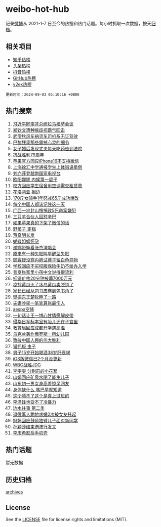 # weibo-hot-hub

记录[微博](https://www.weibo.com)从 2021-1-7 日至今的热搜和热门话题。每小时抓取一次数据，按天[归档](archives)。

## 相关项目

- [知乎热榜](https://github.com/lonnyzhang423/zhihu-hot-hub)
- [头条热榜](https://github.com/lonnyzhang423/toutiao-hot-hub)
- [抖音热榜](https://github.com/lonnyzhang423/douyin-hot-hub)
- [GitHub热榜](https://github.com/lonnyzhang423/github-hot-hub)
- [v2ex热榜](https://github.com/lonnyzhang423/v2ex-hot-hub)


`更新时间：2024-09-03 05:10:16 +0800`

## 热门搜索

1. [习近平同南非总统拉马福萨会谈](https://m.weibo.cn/search?containerid=100103type%3D1%26t%3D10%26q%3D%23%E4%B9%A0%E8%BF%91%E5%B9%B3%E5%90%8C%E5%8D%97%E9%9D%9E%E6%80%BB%E7%BB%9F%E6%8B%89%E9%A9%AC%E7%A6%8F%E8%90%A8%E4%BC%9A%E8%B0%88%23&stream_entry_id=51&isnewpage=1&extparam=seat%3D1%26pos%3D0%26stream_entry_id%3D51%26cate%3D10103%26q%3D%2523%25E4%25B9%25A0%25E8%25BF%2591%25E5%25B9%25B3%25E5%2590%258C%25E5%258D%2597%25E9%259D%259E%25E6%2580%25BB%25E7%25BB%259F%25E6%258B%2589%25E9%25A9%25AC%25E7%25A6%258F%25E8%2590%25A8%25E4%25BC%259A%25E8%25B0%2588%2523%26dgr%3D0%26c_type%3D51%26filter_type%3Drealtimehot%26display_time%3D1725311415%26pre_seqid%3D17253114156600073276)
1. [郑钦文遭种族歧视霸气回击](https://m.weibo.cn/search?containerid=100103type%3D1%26t%3D10%26q%3D%23%E9%83%91%E9%92%A6%E6%96%87%E9%81%AD%E7%A7%8D%E6%97%8F%E6%AD%A7%E8%A7%86%E9%9C%B8%E6%B0%94%E5%9B%9E%E5%87%BB%23&stream_entry_id=31&isnewpage=1&extparam=seat%3D1%26c_type%3D31%26stream_entry_id%3D31%26lcate%3D5001%26pos%3D0%26flag%3D2%26realpos%3D1%26cate%3D5001%26band_rank%3D1%26dgr%3D0%26q%3D%2523%25E9%2583%2591%25E9%2592%25A6%25E6%2596%2587%25E9%2581%25AD%25E7%25A7%258D%25E6%2597%258F%25E6%25AD%25A7%25E8%25A7%2586%25E9%259C%25B8%25E6%25B0%2594%25E5%259B%259E%25E5%2587%25BB%2523%26filter_type%3Drealtimehot%26display_time%3D1725311415%26pre_seqid%3D17253114156600073276)
1. [武僧秋风车祸货车司机系无证驾驶](https://m.weibo.cn/search?containerid=100103type%3D1%26t%3D10%26q%3D%23%E6%AD%A6%E5%83%A7%E7%A7%8B%E9%A3%8E%E8%BD%A6%E7%A5%B8%E8%B4%A7%E8%BD%A6%E5%8F%B8%E6%9C%BA%E7%B3%BB%E6%97%A0%E8%AF%81%E9%A9%BE%E9%A9%B6%23&stream_entry_id=31&isnewpage=1&extparam=seat%3D1%26c_type%3D31%26stream_entry_id%3D31%26lcate%3D5001%26pos%3D1%26flag%3D0%26realpos%3D2%26cate%3D5001%26band_rank%3D2%26dgr%3D0%26q%3D%2523%25E6%25AD%25A6%25E5%2583%25A7%25E7%25A7%258B%25E9%25A3%258E%25E8%25BD%25A6%25E7%25A5%25B8%25E8%25B4%25A7%25E8%25BD%25A6%25E5%258F%25B8%25E6%259C%25BA%25E7%25B3%25BB%25E6%2597%25A0%25E8%25AF%2581%25E9%25A9%25BE%25E9%25A9%25B6%2523%26filter_type%3Drealtimehot%26display_time%3D1725311415%26pre_seqid%3D17253114156600073276)
1. [巴黎残奥那些震撼心灵的细节](https://m.weibo.cn/search?containerid=100103type%3D1%26t%3D10%26q%3D%23%E5%B7%B4%E9%BB%8E%E6%AE%8B%E5%A5%A5%E9%82%A3%E4%BA%9B%E9%9C%87%E6%92%BC%E5%BF%83%E7%81%B5%E7%9A%84%E7%BB%86%E8%8A%82%23&stream_entry_id=31&isnewpage=1&extparam=seat%3D1%26c_type%3D31%26stream_entry_id%3D31%26lcate%3D5001%26pos%3D2%26flag%3D0%26realpos%3D3%26cate%3D5001%26band_rank%3D3%26dgr%3D0%26q%3D%2523%25E5%25B7%25B4%25E9%25BB%258E%25E6%25AE%258B%25E5%25A5%25A5%25E9%2582%25A3%25E4%25BA%259B%25E9%259C%2587%25E6%2592%25BC%25E5%25BF%2583%25E7%2581%25B5%25E7%259A%2584%25E7%25BB%2586%25E8%258A%2582%2523%26filter_type%3Drealtimehot%26display_time%3D1725311415%26pre_seqid%3D17253114156600073276)
1. [女子婚后发现丈夫每天吃药告到法院](https://m.weibo.cn/search?containerid=100103type%3D1%26t%3D10%26q%3D%23%E5%A5%B3%E5%AD%90%E5%A9%9A%E5%90%8E%E5%8F%91%E7%8E%B0%E4%B8%88%E5%A4%AB%E6%AF%8F%E5%A4%A9%E5%90%83%E8%8D%AF%E5%91%8A%E5%88%B0%E6%B3%95%E9%99%A2%23&stream_entry_id=31&isnewpage=1&extparam=seat%3D1%26c_type%3D31%26stream_entry_id%3D31%26lcate%3D5001%26pos%3D3%26flag%3D2%26realpos%3D4%26cate%3D5001%26band_rank%3D4%26dgr%3D0%26q%3D%2523%25E5%25A5%25B3%25E5%25AD%2590%25E5%25A9%259A%25E5%2590%258E%25E5%258F%2591%25E7%258E%25B0%25E4%25B8%2588%25E5%25A4%25AB%25E6%25AF%258F%25E5%25A4%25A9%25E5%2590%2583%25E8%258D%25AF%25E5%2591%258A%25E5%2588%25B0%25E6%25B3%2595%25E9%2599%25A2%2523%26filter_type%3Drealtimehot%26display_time%3D1725311415%26pre_seqid%3D17253114156600073276)
1. [抗战胜利79周年](https://m.weibo.cn/search?containerid=100103type%3D1%26t%3D10%26q%3D%23%E6%8A%97%E6%88%98%E8%83%9C%E5%88%A979%E5%91%A8%E5%B9%B4%23&stream_entry_id=31&isnewpage=1&extparam=seat%3D1%26c_type%3D31%26stream_entry_id%3D31%26lcate%3D5001%26pos%3D4%26flag%3D0%26realpos%3D5%26cate%3D5001%26band_rank%3D5%26dgr%3D0%26q%3D%2523%25E6%258A%2597%25E6%2588%2598%25E8%2583%259C%25E5%2588%25A979%25E5%2591%25A8%25E5%25B9%25B4%2523%26filter_type%3Drealtimehot%26display_time%3D1725311415%26pre_seqid%3D17253114156600073276)
1. [苹果官方回应iPhone16不支持微信](https://m.weibo.cn/search?containerid=100103type%3D1%26t%3D10%26q%3D%23%E8%8B%B9%E6%9E%9C%E5%AE%98%E6%96%B9%E5%9B%9E%E5%BA%94iPhone16%E4%B8%8D%E6%94%AF%E6%8C%81%E5%BE%AE%E4%BF%A1%23&stream_entry_id=31&isnewpage=1&extparam=seat%3D1%26c_type%3D31%26stream_entry_id%3D31%26lcate%3D5001%26pos%3D5%26flag%3D2%26realpos%3D6%26cate%3D5001%26band_rank%3D6%26dgr%3D0%26q%3D%2523%25E8%258B%25B9%25E6%259E%259C%25E5%25AE%2598%25E6%2596%25B9%25E5%259B%259E%25E5%25BA%2594iPhone16%25E4%25B8%258D%25E6%2594%25AF%25E6%258C%2581%25E5%25BE%25AE%25E4%25BF%25A1%2523%26filter_type%3Drealtimehot%26display_time%3D1725311415%26pre_seqid%3D17253114156600073276)
1. [上海徐汇中学通报学生上体锻课晕倒](https://m.weibo.cn/search?containerid=100103type%3D1%26t%3D10%26q%3D%23%E4%B8%8A%E6%B5%B7%E5%BE%90%E6%B1%87%E4%B8%AD%E5%AD%A6%E9%80%9A%E6%8A%A5%E5%AD%A6%E7%94%9F%E4%B8%8A%E4%BD%93%E9%94%BB%E8%AF%BE%E6%99%95%E5%80%92%23&stream_entry_id=31&isnewpage=1&extparam=seat%3D1%26c_type%3D31%26stream_entry_id%3D31%26lcate%3D5001%26pos%3D6%26flag%3D0%26realpos%3D7%26cate%3D5001%26band_rank%3D7%26dgr%3D0%26q%3D%2523%25E4%25B8%258A%25E6%25B5%25B7%25E5%25BE%2590%25E6%25B1%2587%25E4%25B8%25AD%25E5%25AD%25A6%25E9%2580%259A%25E6%258A%25A5%25E5%25AD%25A6%25E7%2594%259F%25E4%25B8%258A%25E4%25BD%2593%25E9%2594%25BB%25E8%25AF%25BE%25E6%2599%2595%25E5%2580%2592%2523%26filter_type%3Drealtimehot%26display_time%3D1725311415%26pre_seqid%3D17253114156600073276)
1. [刘亦菲登越南国家电视台](https://m.weibo.cn/search?containerid=100103type%3D1%26t%3D10%26q%3D%23%E5%88%98%E4%BA%A6%E8%8F%B2%E7%99%BB%E8%B6%8A%E5%8D%97%E5%9B%BD%E5%AE%B6%E7%94%B5%E8%A7%86%E5%8F%B0%23&stream_entry_id=31&isnewpage=1&extparam=seat%3D1%26c_type%3D31%26stream_entry_id%3D31%26lcate%3D5001%26pos%3D7%26flag%3D2%26realpos%3D8%26cate%3D5001%26band_rank%3D8%26dgr%3D0%26q%3D%2523%25E5%2588%2598%25E4%25BA%25A6%25E8%258F%25B2%25E7%2599%25BB%25E8%25B6%258A%25E5%258D%2597%25E5%259B%25BD%25E5%25AE%25B6%25E7%2594%25B5%25E8%25A7%2586%25E5%258F%25B0%2523%26filter_type%3Drealtimehot%26display_time%3D1725311415%26pre_seqid%3D17253114156600073276)
1. [欧阳娜娜 内娱第一留子](https://m.weibo.cn/search?containerid=100103type%3D1%26t%3D10%26q%3D%E6%AC%A7%E9%98%B3%E5%A8%9C%E5%A8%9C+%E5%86%85%E5%A8%B1%E7%AC%AC%E4%B8%80%E7%95%99%E5%AD%90&stream_entry_id=31&isnewpage=1&extparam=seat%3D1%26c_type%3D31%26stream_entry_id%3D31%26lcate%3D5001%26pos%3D8%26flag%3D0%26realpos%3D9%26cate%3D5001%26band_rank%3D9%26dgr%3D0%26q%3D%25E6%25AC%25A7%25E9%2598%25B3%25E5%25A8%259C%25E5%25A8%259C%2520%25E5%2586%2585%25E5%25A8%25B1%25E7%25AC%25AC%25E4%25B8%2580%25E7%2595%2599%25E5%25AD%2590%26filter_type%3Drealtimehot%26display_time%3D1725311415%26pre_seqid%3D17253114156600073276)
1. [校方回应学生宿舍用空调需交租赁费](https://m.weibo.cn/search?containerid=100103type%3D1%26t%3D10%26q%3D%23%E6%A0%A1%E6%96%B9%E5%9B%9E%E5%BA%94%E5%AD%A6%E7%94%9F%E5%AE%BF%E8%88%8D%E7%94%A8%E7%A9%BA%E8%B0%83%E9%9C%80%E4%BA%A4%E7%A7%9F%E8%B5%81%E8%B4%B9%23&stream_entry_id=31&isnewpage=1&extparam=seat%3D1%26c_type%3D31%26stream_entry_id%3D31%26lcate%3D5001%26pos%3D9%26flag%3D1%26realpos%3D10%26cate%3D5001%26band_rank%3D10%26dgr%3D0%26q%3D%2523%25E6%25A0%25A1%25E6%2596%25B9%25E5%259B%259E%25E5%25BA%2594%25E5%25AD%25A6%25E7%2594%259F%25E5%25AE%25BF%25E8%2588%258D%25E7%2594%25A8%25E7%25A9%25BA%25E8%25B0%2583%25E9%259C%2580%25E4%25BA%25A4%25E7%25A7%259F%25E8%25B5%2581%25E8%25B4%25B9%2523%26filter_type%3Drealtimehot%26display_time%3D1725311415%26pre_seqid%3D17253114156600073276)
1. [花洛莉亚 擦边](https://m.weibo.cn/search?containerid=100103type%3D1%26t%3D10%26q%3D%E8%8A%B1%E6%B4%9B%E8%8E%89%E4%BA%9A+%E6%93%A6%E8%BE%B9&stream_entry_id=31&isnewpage=1&extparam=seat%3D1%26c_type%3D31%26stream_entry_id%3D31%26lcate%3D5001%26pos%3D10%26flag%3D2%26realpos%3D11%26cate%3D5001%26band_rank%3D11%26dgr%3D0%26q%3D%25E8%258A%25B1%25E6%25B4%259B%25E8%258E%2589%25E4%25BA%259A%2520%25E6%2593%25A6%25E8%25BE%25B9%26filter_type%3Drealtimehot%26display_time%3D1725311415%26pre_seqid%3D17253114156600073276)
1. [170斤女骑手1年怒减65斤成功爆改](https://m.weibo.cn/search?containerid=100103type%3D1%26t%3D10%26q%3D%23170%E6%96%A4%E5%A5%B3%E9%AA%91%E6%89%8B1%E5%B9%B4%E6%80%92%E5%87%8F65%E6%96%A4%E6%88%90%E5%8A%9F%E7%88%86%E6%94%B9%23&stream_entry_id=31&isnewpage=1&extparam=seat%3D1%26c_type%3D31%26stream_entry_id%3D31%26lcate%3D5001%26pos%3D11%26flag%3D0%26realpos%3D12%26cate%3D5001%26band_rank%3D12%26dgr%3D0%26q%3D%2523170%25E6%2596%25A4%25E5%25A5%25B3%25E9%25AA%2591%25E6%2589%258B1%25E5%25B9%25B4%25E6%2580%2592%25E5%2587%258F65%25E6%2596%25A4%25E6%2588%2590%25E5%258A%259F%25E7%2588%2586%25E6%2594%25B9%2523%26filter_type%3Drealtimehot%26display_time%3D1725311415%26pre_seqid%3D17253114156600073276)
1. [每个中国人都该记住这一天](https://m.weibo.cn/search?containerid=100103type%3D1%26t%3D10%26q%3D%23%E6%AF%8F%E4%B8%AA%E4%B8%AD%E5%9B%BD%E4%BA%BA%E9%83%BD%E8%AF%A5%E8%AE%B0%E4%BD%8F%E8%BF%99%E4%B8%80%E5%A4%A9%23&stream_entry_id=31&isnewpage=1&extparam=seat%3D1%26c_type%3D31%26stream_entry_id%3D31%26lcate%3D5001%26pos%3D12%26flag%3D0%26realpos%3D13%26cate%3D5001%26band_rank%3D13%26dgr%3D0%26q%3D%2523%25E6%25AF%258F%25E4%25B8%25AA%25E4%25B8%25AD%25E5%259B%25BD%25E4%25BA%25BA%25E9%2583%25BD%25E8%25AF%25A5%25E8%25AE%25B0%25E4%25BD%258F%25E8%25BF%2599%25E4%25B8%2580%25E5%25A4%25A9%2523%26filter_type%3Drealtimehot%26display_time%3D1725311415%26pre_seqid%3D17253114156600073276)
1. [广西一地封山搜捕致5死命案嫌犯](https://m.weibo.cn/search?containerid=100103type%3D1%26t%3D10%26q%3D%23%E5%B9%BF%E8%A5%BF%E4%B8%80%E5%9C%B0%E5%B0%81%E5%B1%B1%E6%90%9C%E6%8D%95%E8%87%B45%E6%AD%BB%E5%91%BD%E6%A1%88%E5%AB%8C%E7%8A%AF%23&stream_entry_id=31&isnewpage=1&extparam=seat%3D1%26c_type%3D31%26stream_entry_id%3D31%26lcate%3D5001%26pos%3D13%26flag%3D0%26realpos%3D14%26cate%3D5001%26band_rank%3D14%26dgr%3D0%26q%3D%2523%25E5%25B9%25BF%25E8%25A5%25BF%25E4%25B8%2580%25E5%259C%25B0%25E5%25B0%2581%25E5%25B1%25B1%25E6%2590%259C%25E6%258D%2595%25E8%2587%25B45%25E6%25AD%25BB%25E5%2591%25BD%25E6%25A1%2588%25E5%25AB%258C%25E7%258A%25AF%2523%26filter_type%3Drealtimehot%26display_time%3D1725311415%26pre_seqid%3D17253114156600073276)
1. [三只羊合伙人回怼辛巴](https://m.weibo.cn/search?containerid=100103type%3D1%26t%3D10%26q%3D%23%E4%B8%89%E5%8F%AA%E7%BE%8A%E5%90%88%E4%BC%99%E4%BA%BA%E5%9B%9E%E6%80%BC%E8%BE%9B%E5%B7%B4%23&stream_entry_id=31&isnewpage=1&extparam=seat%3D1%26c_type%3D31%26stream_entry_id%3D31%26lcate%3D5001%26pos%3D14%26flag%3D0%26realpos%3D15%26cate%3D5001%26band_rank%3D15%26dgr%3D0%26q%3D%2523%25E4%25B8%2589%25E5%258F%25AA%25E7%25BE%258A%25E5%2590%2588%25E4%25BC%2599%25E4%25BA%25BA%25E5%259B%259E%25E6%2580%25BC%25E8%25BE%259B%25E5%25B7%25B4%2523%26filter_type%3Drealtimehot%26display_time%3D1725311415%26pre_seqid%3D17253114156600073276)
1. [如果苹果真的下架了微信的话](https://m.weibo.cn/search?containerid=100103type%3D1%26t%3D10%26q%3D%23%E5%A6%82%E6%9E%9C%E8%8B%B9%E6%9E%9C%E7%9C%9F%E7%9A%84%E4%B8%8B%E6%9E%B6%E4%BA%86%E5%BE%AE%E4%BF%A1%E7%9A%84%E8%AF%9D%23&stream_entry_id=31&isnewpage=1&extparam=seat%3D1%26c_type%3D31%26stream_entry_id%3D31%26lcate%3D5001%26pos%3D15%26flag%3D0%26realpos%3D16%26cate%3D5001%26band_rank%3D16%26dgr%3D0%26q%3D%2523%25E5%25A6%2582%25E6%259E%259C%25E8%258B%25B9%25E6%259E%259C%25E7%259C%259F%25E7%259A%2584%25E4%25B8%258B%25E6%259E%25B6%25E4%25BA%2586%25E5%25BE%25AE%25E4%25BF%25A1%25E7%259A%2584%25E8%25AF%259D%2523%26filter_type%3Drealtimehot%26display_time%3D1725311415%26pre_seqid%3D17253114156600073276)
1. [野孩子 定档](https://m.weibo.cn/search?containerid=100103type%3D1%26t%3D10%26q%3D%E9%87%8E%E5%AD%A9%E5%AD%90+%E5%AE%9A%E6%A1%A3&stream_entry_id=31&isnewpage=1&extparam=seat%3D1%26c_type%3D31%26stream_entry_id%3D31%26lcate%3D5001%26pos%3D16%26flag%3D0%26realpos%3D17%26cate%3D5001%26band_rank%3D17%26dgr%3D0%26q%3D%25E9%2587%258E%25E5%25AD%25A9%25E5%25AD%2590%2520%25E5%25AE%259A%25E6%25A1%25A3%26filter_type%3Drealtimehot%26display_time%3D1725311415%26pre_seqid%3D17253114156600073276)
1. [蒋奇明长发](https://m.weibo.cn/search?containerid=100103type%3D1%26t%3D10%26q%3D%E8%92%8B%E5%A5%87%E6%98%8E%E9%95%BF%E5%8F%91&stream_entry_id=31&isnewpage=1&extparam=seat%3D1%26c_type%3D31%26stream_entry_id%3D31%26lcate%3D5001%26pos%3D17%26flag%3D2%26realpos%3D18%26cate%3D5001%26band_rank%3D18%26dgr%3D0%26q%3D%25E8%2592%258B%25E5%25A5%2587%25E6%2598%258E%25E9%2595%25BF%25E5%258F%2591%26filter_type%3Drealtimehot%26display_time%3D1725311415%26pre_seqid%3D17253114156600073276)
1. [蝴蝶姐姐怀孕](https://m.weibo.cn/search?containerid=100103type%3D1%26t%3D10%26q%3D%23%E8%9D%B4%E8%9D%B6%E5%A7%90%E5%A7%90%E6%80%80%E5%AD%95%23&stream_entry_id=31&isnewpage=1&extparam=seat%3D1%26c_type%3D31%26stream_entry_id%3D31%26lcate%3D5001%26pos%3D18%26flag%3D0%26realpos%3D19%26cate%3D5001%26band_rank%3D19%26dgr%3D0%26q%3D%2523%25E8%259D%25B4%25E8%259D%25B6%25E5%25A7%2590%25E5%25A7%2590%25E6%2580%2580%25E5%25AD%2595%2523%26filter_type%3Drealtimehot%26display_time%3D1725311415%26pre_seqid%3D17253114156600073276)
1. [谢娜带娃看张杰演唱会](https://m.weibo.cn/search?containerid=100103type%3D1%26t%3D10%26q%3D%23%E8%B0%A2%E5%A8%9C%E5%B8%A6%E5%A8%83%E7%9C%8B%E5%BC%A0%E6%9D%B0%E6%BC%94%E5%94%B1%E4%BC%9A%23&stream_entry_id=31&isnewpage=1&extparam=seat%3D1%26c_type%3D31%26stream_entry_id%3D31%26lcate%3D5001%26pos%3D19%26flag%3D0%26realpos%3D20%26cate%3D5001%26band_rank%3D20%26dgr%3D0%26q%3D%2523%25E8%25B0%25A2%25E5%25A8%259C%25E5%25B8%25A6%25E5%25A8%2583%25E7%259C%258B%25E5%25BC%25A0%25E6%259D%25B0%25E6%25BC%2594%25E5%2594%25B1%25E4%25BC%259A%2523%26filter_type%3Drealtimehot%26display_time%3D1725311415%26pre_seqid%3D17253114156600073276)
1. [原来有一种失眠叫早醒型失眠](https://m.weibo.cn/search?containerid=100103type%3D1%26t%3D10%26q%3D%23%E5%8E%9F%E6%9D%A5%E6%9C%89%E4%B8%80%E7%A7%8D%E5%A4%B1%E7%9C%A0%E5%8F%AB%E6%97%A9%E9%86%92%E5%9E%8B%E5%A4%B1%E7%9C%A0%23&stream_entry_id=31&isnewpage=1&extparam=seat%3D1%26c_type%3D31%26stream_entry_id%3D31%26lcate%3D5001%26pos%3D20%26flag%3D1%26realpos%3D21%26cate%3D5001%26band_rank%3D21%26dgr%3D0%26q%3D%2523%25E5%258E%259F%25E6%259D%25A5%25E6%259C%2589%25E4%25B8%2580%25E7%25A7%258D%25E5%25A4%25B1%25E7%259C%25A0%25E5%258F%25AB%25E6%2597%25A9%25E9%2586%2592%25E5%259E%258B%25E5%25A4%25B1%25E7%259C%25A0%2523%26filter_type%3Drealtimehot%26display_time%3D1725311415%26pre_seqid%3D17253114156600073276)
1. [顾客疑没穿内裤试裤子留白色异物](https://m.weibo.cn/search?containerid=100103type%3D1%26t%3D10%26q%3D%23%E9%A1%BE%E5%AE%A2%E7%96%91%E6%B2%A1%E7%A9%BF%E5%86%85%E8%A3%A4%E8%AF%95%E8%A3%A4%E5%AD%90%E7%95%99%E7%99%BD%E8%89%B2%E5%BC%82%E7%89%A9%23&stream_entry_id=31&isnewpage=1&extparam=seat%3D1%26c_type%3D31%26stream_entry_id%3D31%26lcate%3D5001%26pos%3D21%26flag%3D0%26realpos%3D22%26cate%3D5001%26band_rank%3D22%26dgr%3D0%26q%3D%2523%25E9%25A1%25BE%25E5%25AE%25A2%25E7%2596%2591%25E6%25B2%25A1%25E7%25A9%25BF%25E5%2586%2585%25E8%25A3%25A4%25E8%25AF%2595%25E8%25A3%25A4%25E5%25AD%2590%25E7%2595%2599%25E7%2599%25BD%25E8%2589%25B2%25E5%25BC%2582%25E7%2589%25A9%2523%26filter_type%3Drealtimehot%26display_time%3D1725311415%26pre_seqid%3D17253114156600073276)
1. [学校回应不买校服保险牛奶不给办入学](https://m.weibo.cn/search?containerid=100103type%3D1%26t%3D10%26q%3D%23%E5%AD%A6%E6%A0%A1%E5%9B%9E%E5%BA%94%E4%B8%8D%E4%B9%B0%E6%A0%A1%E6%9C%8D%E4%BF%9D%E9%99%A9%E7%89%9B%E5%A5%B6%E4%B8%8D%E7%BB%99%E5%8A%9E%E5%85%A5%E5%AD%A6%23&stream_entry_id=31&isnewpage=1&extparam=seat%3D1%26c_type%3D31%26stream_entry_id%3D31%26lcate%3D5001%26pos%3D22%26flag%3D0%26realpos%3D23%26cate%3D5001%26band_rank%3D23%26dgr%3D0%26q%3D%2523%25E5%25AD%25A6%25E6%25A0%25A1%25E5%259B%259E%25E5%25BA%2594%25E4%25B8%258D%25E4%25B9%25B0%25E6%25A0%25A1%25E6%259C%258D%25E4%25BF%259D%25E9%2599%25A9%25E7%2589%259B%25E5%25A5%25B6%25E4%25B8%258D%25E7%25BB%2599%25E5%258A%259E%25E5%2585%25A5%25E5%25AD%25A6%2523%26filter_type%3Drealtimehot%26display_time%3D1725311415%26pre_seqid%3D17253114156600073276)
1. [普京称家里小孩中文说得很流利](https://m.weibo.cn/search?containerid=100103type%3D1%26t%3D10%26q%3D%23%E6%99%AE%E4%BA%AC%E7%A7%B0%E5%AE%B6%E9%87%8C%E5%B0%8F%E5%AD%A9%E4%B8%AD%E6%96%87%E8%AF%B4%E5%BE%97%E5%BE%88%E6%B5%81%E5%88%A9%23&stream_entry_id=31&isnewpage=1&extparam=seat%3D1%26c_type%3D31%26stream_entry_id%3D31%26lcate%3D5001%26pos%3D23%26flag%3D0%26realpos%3D24%26cate%3D5001%26band_rank%3D24%26dgr%3D0%26q%3D%2523%25E6%2599%25AE%25E4%25BA%25AC%25E7%25A7%25B0%25E5%25AE%25B6%25E9%2587%258C%25E5%25B0%258F%25E5%25AD%25A9%25E4%25B8%25AD%25E6%2596%2587%25E8%25AF%25B4%25E5%25BE%2597%25E5%25BE%2588%25E6%25B5%2581%25E5%2588%25A9%2523%26filter_type%3Drealtimehot%26display_time%3D1725311415%26pre_seqid%3D17253114156600073276)
1. [标错价格20分钟被薅7000万元](https://m.weibo.cn/search?containerid=100103type%3D1%26t%3D10%26q%3D%23%E6%A0%87%E9%94%99%E4%BB%B7%E6%A0%BC20%E5%88%86%E9%92%9F%E8%A2%AB%E8%96%857000%E4%B8%87%E5%85%83%23&stream_entry_id=31&isnewpage=1&extparam=seat%3D1%26c_type%3D31%26stream_entry_id%3D31%26lcate%3D5001%26pos%3D24%26flag%3D0%26realpos%3D25%26cate%3D5001%26band_rank%3D25%26dgr%3D0%26q%3D%2523%25E6%25A0%2587%25E9%2594%2599%25E4%25BB%25B7%25E6%25A0%25BC20%25E5%2588%2586%25E9%2592%259F%25E8%25A2%25AB%25E8%2596%25857000%25E4%25B8%2587%25E5%2585%2583%2523%26filter_type%3Drealtimehot%26display_time%3D1725311415%26pre_seqid%3D17253114156600073276)
1. [凉拌黄瓜火了冰岛黄瓜卖脱销了](https://m.weibo.cn/search?containerid=100103type%3D1%26t%3D10%26q%3D%23%E5%87%89%E6%8B%8C%E9%BB%84%E7%93%9C%E7%81%AB%E4%BA%86%E5%86%B0%E5%B2%9B%E9%BB%84%E7%93%9C%E5%8D%96%E8%84%B1%E9%94%80%E4%BA%86%23&stream_entry_id=31&isnewpage=1&extparam=seat%3D1%26c_type%3D31%26stream_entry_id%3D31%26lcate%3D5001%26pos%3D25%26flag%3D0%26realpos%3D26%26cate%3D5001%26band_rank%3D26%26dgr%3D0%26q%3D%2523%25E5%2587%2589%25E6%258B%258C%25E9%25BB%2584%25E7%2593%259C%25E7%2581%25AB%25E4%25BA%2586%25E5%2586%25B0%25E5%25B2%259B%25E9%25BB%2584%25E7%2593%259C%25E5%258D%2596%25E8%2584%25B1%25E9%2594%2580%25E4%25BA%2586%2523%26filter_type%3Drealtimehot%26display_time%3D1725311415%26pre_seqid%3D17253114156600073276)
1. [家长已经从包书皮卷到包书角了](https://m.weibo.cn/search?containerid=100103type%3D1%26t%3D10%26q%3D%23%E5%AE%B6%E9%95%BF%E5%B7%B2%E7%BB%8F%E4%BB%8E%E5%8C%85%E4%B9%A6%E7%9A%AE%E5%8D%B7%E5%88%B0%E5%8C%85%E4%B9%A6%E8%A7%92%E4%BA%86%23&stream_entry_id=31&isnewpage=1&extparam=seat%3D1%26c_type%3D31%26stream_entry_id%3D31%26lcate%3D5001%26pos%3D26%26flag%3D0%26realpos%3D27%26cate%3D5001%26band_rank%3D27%26dgr%3D0%26q%3D%2523%25E5%25AE%25B6%25E9%2595%25BF%25E5%25B7%25B2%25E7%25BB%258F%25E4%25BB%258E%25E5%258C%2585%25E4%25B9%25A6%25E7%259A%25AE%25E5%258D%25B7%25E5%2588%25B0%25E5%258C%2585%25E4%25B9%25A6%25E8%25A7%2592%25E4%25BA%2586%2523%26filter_type%3Drealtimehot%26display_time%3D1725311415%26pre_seqid%3D17253114156600073276)
1. [樊振东王楚钦睡了一路](https://m.weibo.cn/search?containerid=100103type%3D1%26t%3D10%26q%3D%23%E6%A8%8A%E6%8C%AF%E4%B8%9C%E7%8E%8B%E6%A5%9A%E9%92%A6%E7%9D%A1%E4%BA%86%E4%B8%80%E8%B7%AF%23&stream_entry_id=31&isnewpage=1&extparam=seat%3D1%26c_type%3D31%26stream_entry_id%3D31%26lcate%3D5001%26pos%3D27%26flag%3D0%26realpos%3D28%26cate%3D5001%26band_rank%3D28%26dgr%3D0%26q%3D%2523%25E6%25A8%258A%25E6%258C%25AF%25E4%25B8%259C%25E7%258E%258B%25E6%25A5%259A%25E9%2592%25A6%25E7%259D%25A1%25E4%25BA%2586%25E4%25B8%2580%25E8%25B7%25AF%2523%26filter_type%3Drealtimehot%26display_time%3D1725311415%26pre_seqid%3D17253114156600073276)
1. [夫妻吵架一笔笔算账最伤人](https://m.weibo.cn/search?containerid=100103type%3D1%26t%3D10%26q%3D%E5%A4%AB%E5%A6%BB%E5%90%B5%E6%9E%B6%E4%B8%80%E7%AC%94%E7%AC%94%E7%AE%97%E8%B4%A6%E6%9C%80%E4%BC%A4%E4%BA%BA&stream_entry_id=31&isnewpage=1&extparam=seat%3D1%26c_type%3D31%26stream_entry_id%3D31%26lcate%3D5001%26pos%3D28%26flag%3D0%26realpos%3D29%26cate%3D5001%26band_rank%3D29%26dgr%3D0%26q%3D%25E5%25A4%25AB%25E5%25A6%25BB%25E5%2590%25B5%25E6%259E%25B6%25E4%25B8%2580%25E7%25AC%2594%25E7%25AC%2594%25E7%25AE%2597%25E8%25B4%25A6%25E6%259C%2580%25E4%25BC%25A4%25E4%25BA%25BA%26filter_type%3Drealtimehot%26display_time%3D1725311415%26pre_seqid%3D17253114156600073276)
1. [aespa空降](https://m.weibo.cn/search?containerid=100103type%3D1%26t%3D10%26q%3Daespa%E7%A9%BA%E9%99%8D&stream_entry_id=31&isnewpage=1&extparam=seat%3D1%26c_type%3D31%26stream_entry_id%3D31%26lcate%3D5001%26pos%3D29%26flag%3D0%26realpos%3D30%26cate%3D5001%26band_rank%3D30%26dgr%3D0%26q%3Daespa%25E7%25A9%25BA%25E9%2599%258D%26filter_type%3Drealtimehot%26display_time%3D1725311415%26pre_seqid%3D17253114156600073276)
1. [一句话让王一博心甘情愿解皮带](https://m.weibo.cn/search?containerid=100103type%3D1%26t%3D10%26q%3D%E4%B8%80%E5%8F%A5%E8%AF%9D%E8%AE%A9%E7%8E%8B%E4%B8%80%E5%8D%9A%E5%BF%83%E7%94%98%E6%83%85%E6%84%BF%E8%A7%A3%E7%9A%AE%E5%B8%A6&stream_entry_id=31&isnewpage=1&extparam=seat%3D1%26c_type%3D31%26stream_entry_id%3D31%26lcate%3D5001%26pos%3D30%26flag%3D0%26realpos%3D31%26cate%3D5001%26band_rank%3D31%26dgr%3D0%26q%3D%25E4%25B8%2580%25E5%258F%25A5%25E8%25AF%259D%25E8%25AE%25A9%25E7%258E%258B%25E4%25B8%2580%25E5%258D%259A%25E5%25BF%2583%25E7%2594%2598%25E6%2583%2585%25E6%2584%25BF%25E8%25A7%25A3%25E7%259A%25AE%25E5%25B8%25A6%26filter_type%3Drealtimehot%26display_time%3D1725311415%26pre_seqid%3D17253114156600073276)
1. [侵华日军标本室有胎儿还在子宫里](https://m.weibo.cn/search?containerid=100103type%3D1%26t%3D10%26q%3D%23%E4%BE%B5%E5%8D%8E%E6%97%A5%E5%86%9B%E6%A0%87%E6%9C%AC%E5%AE%A4%E6%9C%89%E8%83%8E%E5%84%BF%E8%BF%98%E5%9C%A8%E5%AD%90%E5%AE%AB%E9%87%8C%23&stream_entry_id=31&isnewpage=1&extparam=seat%3D1%26c_type%3D31%26stream_entry_id%3D31%26lcate%3D5001%26pos%3D31%26flag%3D0%26realpos%3D32%26cate%3D5001%26band_rank%3D32%26dgr%3D0%26q%3D%2523%25E4%25BE%25B5%25E5%258D%258E%25E6%2597%25A5%25E5%2586%259B%25E6%25A0%2587%25E6%259C%25AC%25E5%25AE%25A4%25E6%259C%2589%25E8%2583%258E%25E5%2584%25BF%25E8%25BF%2598%25E5%259C%25A8%25E5%25AD%2590%25E5%25AE%25AB%25E9%2587%258C%2523%26filter_type%3Drealtimehot%26display_time%3D1725311415%26pre_seqid%3D17253114156600073276)
1. [教育局回应成都开学遇高温](https://m.weibo.cn/search?containerid=100103type%3D1%26t%3D10%26q%3D%23%E6%95%99%E8%82%B2%E5%B1%80%E5%9B%9E%E5%BA%94%E6%88%90%E9%83%BD%E5%BC%80%E5%AD%A6%E9%81%87%E9%AB%98%E6%B8%A9%23&stream_entry_id=31&isnewpage=1&extparam=seat%3D1%26c_type%3D31%26stream_entry_id%3D31%26lcate%3D5001%26pos%3D32%26flag%3D0%26realpos%3D33%26cate%3D5001%26band_rank%3D33%26dgr%3D0%26q%3D%2523%25E6%2595%2599%25E8%2582%25B2%25E5%25B1%2580%25E5%259B%259E%25E5%25BA%2594%25E6%2588%2590%25E9%2583%25BD%25E5%25BC%2580%25E5%25AD%25A6%25E9%2581%2587%25E9%25AB%2598%25E6%25B8%25A9%2523%26filter_type%3Drealtimehot%26display_time%3D1725311415%26pre_seqid%3D17253114156600073276)
1. [乌克兰轰炸俄罗斯一所幼儿园](https://m.weibo.cn/search?containerid=100103type%3D1%26t%3D10%26q%3D%23%E4%B9%8C%E5%85%8B%E5%85%B0%E8%BD%B0%E7%82%B8%E4%BF%84%E7%BD%97%E6%96%AF%E4%B8%80%E6%89%80%E5%B9%BC%E5%84%BF%E5%9B%AD%23&stream_entry_id=31&isnewpage=1&extparam=seat%3D1%26c_type%3D31%26stream_entry_id%3D31%26lcate%3D5001%26pos%3D33%26flag%3D0%26realpos%3D34%26cate%3D5001%26band_rank%3D34%26dgr%3D0%26q%3D%2523%25E4%25B9%258C%25E5%2585%258B%25E5%2585%25B0%25E8%25BD%25B0%25E7%2582%25B8%25E4%25BF%2584%25E7%25BD%2597%25E6%2596%25AF%25E4%25B8%2580%25E6%2589%2580%25E5%25B9%25BC%25E5%2584%25BF%25E5%259B%25AD%2523%26filter_type%3Drealtimehot%26display_time%3D1725311415%26pre_seqid%3D17253114156600073276)
1. [致敬中国人民的伟大胜利](https://m.weibo.cn/search?containerid=100103type%3D1%26t%3D10%26q%3D%23%E8%87%B4%E6%95%AC%E4%B8%AD%E5%9B%BD%E4%BA%BA%E6%B0%91%E7%9A%84%E4%BC%9F%E5%A4%A7%E8%83%9C%E5%88%A9%23&stream_entry_id=31&isnewpage=1&extparam=seat%3D1%26c_type%3D31%26stream_entry_id%3D31%26lcate%3D5001%26pos%3D34%26flag%3D0%26realpos%3D35%26cate%3D5001%26band_rank%3D35%26dgr%3D0%26q%3D%2523%25E8%2587%25B4%25E6%2595%25AC%25E4%25B8%25AD%25E5%259B%25BD%25E4%25BA%25BA%25E6%25B0%2591%25E7%259A%2584%25E4%25BC%259F%25E5%25A4%25A7%25E8%2583%259C%25E5%2588%25A9%2523%26filter_type%3Drealtimehot%26display_time%3D1725311415%26pre_seqid%3D17253114156600073276)
1. [猫抓板 虫子](https://m.weibo.cn/search?containerid=100103type%3D1%26t%3D10%26q%3D%E7%8C%AB%E6%8A%93%E6%9D%BF+%E8%99%AB%E5%AD%90&stream_entry_id=31&isnewpage=1&extparam=seat%3D1%26c_type%3D31%26stream_entry_id%3D31%26lcate%3D5001%26pos%3D35%26flag%3D0%26realpos%3D36%26cate%3D5001%26band_rank%3D36%26dgr%3D0%26q%3D%25E7%258C%25AB%25E6%258A%2593%25E6%259D%25BF%2520%25E8%2599%25AB%25E5%25AD%2590%26filter_type%3Drealtimehot%26display_time%3D1725311415%26pre_seqid%3D17253114156600073276)
1. [男子15岁开始喝酒38岁肝衰竭](https://m.weibo.cn/search?containerid=100103type%3D1%26t%3D10%26q%3D%23%E7%94%B7%E5%AD%9015%E5%B2%81%E5%BC%80%E5%A7%8B%E5%96%9D%E9%85%9238%E5%B2%81%E8%82%9D%E8%A1%B0%E7%AB%AD%23&stream_entry_id=31&isnewpage=1&extparam=seat%3D1%26c_type%3D31%26stream_entry_id%3D31%26lcate%3D5001%26pos%3D36%26flag%3D0%26realpos%3D37%26cate%3D5001%26band_rank%3D37%26dgr%3D0%26q%3D%2523%25E7%2594%25B7%25E5%25AD%259015%25E5%25B2%2581%25E5%25BC%2580%25E5%25A7%258B%25E5%2596%259D%25E9%2585%259238%25E5%25B2%2581%25E8%2582%259D%25E8%25A1%25B0%25E7%25AB%25AD%2523%26filter_type%3Drealtimehot%26display_time%3D1725311415%26pre_seqid%3D17253114156600073276)
1. [iOS版微信已2个月没更新](https://m.weibo.cn/search?containerid=100103type%3D1%26t%3D10%26q%3D%23iOS%E7%89%88%E5%BE%AE%E4%BF%A1%E5%B7%B22%E4%B8%AA%E6%9C%88%E6%B2%A1%E6%9B%B4%E6%96%B0%23&stream_entry_id=31&isnewpage=1&extparam=seat%3D1%26c_type%3D31%26stream_entry_id%3D31%26lcate%3D5001%26pos%3D37%26flag%3D0%26realpos%3D38%26cate%3D5001%26band_rank%3D38%26dgr%3D0%26q%3D%2523iOS%25E7%2589%2588%25E5%25BE%25AE%25E4%25BF%25A1%25E5%25B7%25B22%25E4%25B8%25AA%25E6%259C%2588%25E6%25B2%25A1%25E6%259B%25B4%25E6%2596%25B0%2523%26filter_type%3Drealtimehot%26display_time%3D1725311415%26pre_seqid%3D17253114156600073276)
1. [WBG战胜JDG](https://m.weibo.cn/search?containerid=100103type%3D1%26t%3D10%26q%3D%23WBG%E6%88%98%E8%83%9CJDG%23&stream_entry_id=31&isnewpage=1&extparam=seat%3D1%26c_type%3D31%26stream_entry_id%3D31%26lcate%3D5001%26pos%3D38%26flag%3D0%26realpos%3D39%26cate%3D5001%26band_rank%3D39%26dgr%3D0%26q%3D%2523WBG%25E6%2588%2598%25E8%2583%259CJDG%2523%26filter_type%3Drealtimehot%26display_time%3D1725311415%26pre_seqid%3D17253114156600073276)
1. [李雯雯 分别前的小花絮](https://m.weibo.cn/search?containerid=100103type%3D1%26t%3D10%26q%3D%E6%9D%8E%E9%9B%AF%E9%9B%AF+%E5%88%86%E5%88%AB%E5%89%8D%E7%9A%84%E5%B0%8F%E8%8A%B1%E7%B5%AE&stream_entry_id=31&isnewpage=1&extparam=seat%3D1%26c_type%3D31%26stream_entry_id%3D31%26lcate%3D5001%26pos%3D39%26flag%3D0%26realpos%3D40%26cate%3D5001%26band_rank%3D40%26dgr%3D0%26q%3D%25E6%259D%258E%25E9%259B%25AF%25E9%259B%25AF%2520%25E5%2588%2586%25E5%2588%25AB%25E5%2589%258D%25E7%259A%2584%25E5%25B0%258F%25E8%258A%25B1%25E7%25B5%25AE%26filter_type%3Drealtimehot%26display_time%3D1725311415%26pre_seqid%3D17253114156600073276)
1. [山姆回应矿泉水喝了能生儿子](https://m.weibo.cn/search?containerid=100103type%3D1%26t%3D10%26q%3D%23%E5%B1%B1%E5%A7%86%E5%9B%9E%E5%BA%94%E7%9F%BF%E6%B3%89%E6%B0%B4%E5%96%9D%E4%BA%86%E8%83%BD%E7%94%9F%E5%84%BF%E5%AD%90%23&stream_entry_id=31&isnewpage=1&extparam=seat%3D1%26c_type%3D31%26stream_entry_id%3D31%26lcate%3D5001%26pos%3D40%26flag%3D0%26realpos%3D41%26cate%3D5001%26band_rank%3D41%26dgr%3D0%26q%3D%2523%25E5%25B1%25B1%25E5%25A7%2586%25E5%259B%259E%25E5%25BA%2594%25E7%259F%25BF%25E6%25B3%2589%25E6%25B0%25B4%25E5%2596%259D%25E4%25BA%2586%25E8%2583%25BD%25E7%2594%259F%25E5%2584%25BF%25E5%25AD%2590%2523%26filter_type%3Drealtimehot%26display_time%3D1725311415%26pre_seqid%3D17253114156600073276)
1. [山东初一男女身高差惊呆网友](https://m.weibo.cn/search?containerid=100103type%3D1%26t%3D10%26q%3D%23%E5%B1%B1%E4%B8%9C%E5%88%9D%E4%B8%80%E7%94%B7%E5%A5%B3%E8%BA%AB%E9%AB%98%E5%B7%AE%E6%83%8A%E5%91%86%E7%BD%91%E5%8F%8B%23&stream_entry_id=31&isnewpage=1&extparam=seat%3D1%26c_type%3D31%26stream_entry_id%3D31%26lcate%3D5001%26pos%3D41%26flag%3D1%26realpos%3D42%26cate%3D5001%26band_rank%3D42%26dgr%3D0%26q%3D%2523%25E5%25B1%25B1%25E4%25B8%259C%25E5%2588%259D%25E4%25B8%2580%25E7%2594%25B7%25E5%25A5%25B3%25E8%25BA%25AB%25E9%25AB%2598%25E5%25B7%25AE%25E6%2583%258A%25E5%2591%2586%25E7%25BD%2591%25E5%258F%258B%2523%26filter_type%3Drealtimehot%26display_time%3D1725311415%26pre_seqid%3D17253114156600073276)
1. [身体缺什么 嘴巴早就知道](https://m.weibo.cn/search?containerid=100103type%3D1%26t%3D10%26q%3D%E8%BA%AB%E4%BD%93%E7%BC%BA%E4%BB%80%E4%B9%88+%E5%98%B4%E5%B7%B4%E6%97%A9%E5%B0%B1%E7%9F%A5%E9%81%93&stream_entry_id=31&isnewpage=1&extparam=seat%3D1%26c_type%3D31%26stream_entry_id%3D31%26lcate%3D5001%26pos%3D42%26flag%3D0%26realpos%3D43%26cate%3D5001%26band_rank%3D43%26dgr%3D0%26q%3D%25E8%25BA%25AB%25E4%25BD%2593%25E7%25BC%25BA%25E4%25BB%2580%25E4%25B9%2588%2520%25E5%2598%25B4%25E5%25B7%25B4%25E6%2597%25A9%25E5%25B0%25B1%25E7%259F%25A5%25E9%2581%2593%26filter_type%3Drealtimehot%26display_time%3D1725311415%26pre_seqid%3D17253114156600073276)
1. [这个喷不了这个是真上过班的](https://m.weibo.cn/search?containerid=100103type%3D1%26t%3D10%26q%3D%23%E8%BF%99%E4%B8%AA%E5%96%B7%E4%B8%8D%E4%BA%86%E8%BF%99%E4%B8%AA%E6%98%AF%E7%9C%9F%E4%B8%8A%E8%BF%87%E7%8F%AD%E7%9A%84%23&stream_entry_id=31&isnewpage=1&extparam=seat%3D1%26c_type%3D31%26stream_entry_id%3D31%26lcate%3D5001%26pos%3D43%26flag%3D0%26realpos%3D44%26cate%3D5001%26band_rank%3D44%26dgr%3D0%26q%3D%2523%25E8%25BF%2599%25E4%25B8%25AA%25E5%2596%25B7%25E4%25B8%258D%25E4%25BA%2586%25E8%25BF%2599%25E4%25B8%25AA%25E6%2598%25AF%25E7%259C%259F%25E4%25B8%258A%25E8%25BF%2587%25E7%258F%25AD%25E7%259A%2584%2523%26filter_type%3Drealtimehot%26display_time%3D1725311415%26pre_seqid%3D17253114156600073276)
1. [李泽锋也受不了冷暴力](https://m.weibo.cn/search?containerid=100103type%3D1%26t%3D10%26q%3D%E6%9D%8E%E6%B3%BD%E9%94%8B%E4%B9%9F%E5%8F%97%E4%B8%8D%E4%BA%86%E5%86%B7%E6%9A%B4%E5%8A%9B&stream_entry_id=31&isnewpage=1&extparam=seat%3D1%26c_type%3D31%26stream_entry_id%3D31%26lcate%3D5001%26pos%3D44%26flag%3D0%26realpos%3D45%26cate%3D5001%26band_rank%3D45%26dgr%3D0%26q%3D%25E6%259D%258E%25E6%25B3%25BD%25E9%2594%258B%25E4%25B9%259F%25E5%258F%2597%25E4%25B8%258D%25E4%25BA%2586%25E5%2586%25B7%25E6%259A%25B4%25E5%258A%259B%26filter_type%3Drealtimehot%26display_time%3D1725311415%26pre_seqid%3D17253114156600073276)
1. [边水往事 第二季](https://m.weibo.cn/search?containerid=100103type%3D1%26t%3D10%26q%3D%E8%BE%B9%E6%B0%B4%E5%BE%80%E4%BA%8B+%E7%AC%AC%E4%BA%8C%E5%AD%A3&stream_entry_id=31&isnewpage=1&extparam=seat%3D1%26c_type%3D31%26stream_entry_id%3D31%26lcate%3D5001%26pos%3D45%26flag%3D0%26realpos%3D46%26cate%3D5001%26band_rank%3D46%26dgr%3D0%26q%3D%25E8%25BE%25B9%25E6%25B0%25B4%25E5%25BE%2580%25E4%25BA%258B%2520%25E7%25AC%25AC%25E4%25BA%258C%25E5%25AD%25A3%26filter_type%3Drealtimehot%26display_time%3D1725311415%26pre_seqid%3D17253114156600073276)
1. [退役军人跪地求婚2次被女友托起](https://m.weibo.cn/search?containerid=100103type%3D1%26t%3D10%26q%3D%23%E9%80%80%E5%BD%B9%E5%86%9B%E4%BA%BA%E8%B7%AA%E5%9C%B0%E6%B1%82%E5%A9%9A2%E6%AC%A1%E8%A2%AB%E5%A5%B3%E5%8F%8B%E6%89%98%E8%B5%B7%23&stream_entry_id=31&isnewpage=1&extparam=seat%3D1%26c_type%3D31%26stream_entry_id%3D31%26lcate%3D5001%26pos%3D46%26flag%3D32768%26realpos%3D47%26cate%3D5001%26band_rank%3D47%26dgr%3D0%26q%3D%2523%25E9%2580%2580%25E5%25BD%25B9%25E5%2586%259B%25E4%25BA%25BA%25E8%25B7%25AA%25E5%259C%25B0%25E6%25B1%2582%25E5%25A9%259A2%25E6%25AC%25A1%25E8%25A2%25AB%25E5%25A5%25B3%25E5%258F%258B%25E6%2589%2598%25E8%25B5%25B7%2523%26filter_type%3Drealtimehot%26display_time%3D1725311415%26pre_seqid%3D17253114156600073276)
1. [妈妈回应鼓励独臂儿子面对新同学](https://m.weibo.cn/search?containerid=100103type%3D1%26t%3D10%26q%3D%23%E5%A6%88%E5%A6%88%E5%9B%9E%E5%BA%94%E9%BC%93%E5%8A%B1%E7%8B%AC%E8%87%82%E5%84%BF%E5%AD%90%E9%9D%A2%E5%AF%B9%E6%96%B0%E5%90%8C%E5%AD%A6%23&stream_entry_id=31&isnewpage=1&extparam=seat%3D1%26c_type%3D31%26stream_entry_id%3D31%26lcate%3D5001%26pos%3D47%26flag%3D0%26realpos%3D48%26cate%3D5001%26band_rank%3D48%26dgr%3D0%26q%3D%2523%25E5%25A6%2588%25E5%25A6%2588%25E5%259B%259E%25E5%25BA%2594%25E9%25BC%2593%25E5%258A%25B1%25E7%258B%25AC%25E8%2587%2582%25E5%2584%25BF%25E5%25AD%2590%25E9%259D%25A2%25E5%25AF%25B9%25E6%2596%25B0%25E5%2590%258C%25E5%25AD%25A6%2523%26filter_type%3Drealtimehot%26display_time%3D1725311415%26pre_seqid%3D17253114156600073276)
1. [孙颖莎结束港澳行发文](https://m.weibo.cn/search?containerid=100103type%3D1%26t%3D10%26q%3D%23%E5%AD%99%E9%A2%96%E8%8E%8E%E7%BB%93%E6%9D%9F%E6%B8%AF%E6%BE%B3%E8%A1%8C%E5%8F%91%E6%96%87%23&stream_entry_id=31&isnewpage=1&extparam=seat%3D1%26c_type%3D31%26stream_entry_id%3D31%26lcate%3D5001%26pos%3D48%26flag%3D0%26realpos%3D49%26cate%3D5001%26band_rank%3D49%26dgr%3D0%26q%3D%2523%25E5%25AD%2599%25E9%25A2%2596%25E8%258E%258E%25E7%25BB%2593%25E6%259D%259F%25E6%25B8%25AF%25E6%25BE%25B3%25E8%25A1%258C%25E5%258F%2591%25E6%2596%2587%2523%26filter_type%3Drealtimehot%26display_time%3D1725311415%26pre_seqid%3D17253114156600073276)
1. [李庚希影后手机壳](https://m.weibo.cn/search?containerid=100103type%3D1%26t%3D10%26q%3D%23%E6%9D%8E%E5%BA%9A%E5%B8%8C%E5%BD%B1%E5%90%8E%E6%89%8B%E6%9C%BA%E5%A3%B3%23&stream_entry_id=31&isnewpage=1&extparam=seat%3D1%26c_type%3D31%26stream_entry_id%3D31%26lcate%3D5001%26pos%3D49%26flag%3D0%26realpos%3D50%26cate%3D5001%26band_rank%3D50%26dgr%3D0%26q%3D%2523%25E6%259D%258E%25E5%25BA%259A%25E5%25B8%258C%25E5%25BD%25B1%25E5%2590%258E%25E6%2589%258B%25E6%259C%25BA%25E5%25A3%25B3%2523%26filter_type%3Drealtimehot%26display_time%3D1725311415%26pre_seqid%3D17253114156600073276)

## 热门话题

暂无数据

## 历史归档

[archives](archives)

## License

See the [LICENSE](LICENSE) file for license rights and limitations (MIT).
